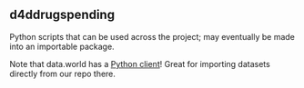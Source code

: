 ## d4ddrugspending

Python scripts that can be used across the project; may eventually be made into an importable package.

Note that data.world has a [Python client](https://github.com/datadotworld/data.world-py)! Great for importing datasets directly from our repo there.
